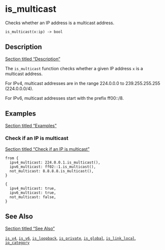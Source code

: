 # is_multicast

Checks whether an IP address is a multicast address.

```tql
is_multicast(x:ip) -> bool
```

## Description

[Section titled “Description”](#description)

The `is_multicast` function checks whether a given IP address `x` is a multicast address.

For IPv4, multicast addresses are in the range 224.0.0.0 to 239.255.255.255 (224.0.0.0/4).

For IPv6, multicast addresses start with the prefix ff00::/8.

## Examples

[Section titled “Examples”](#examples)

### Check if an IP is multicast

[Section titled “Check if an IP is multicast”](#check-if-an-ip-is-multicast)

```tql
from {
  ipv4_multicast: 224.0.0.1.is_multicast(),
  ipv6_multicast: ff02::1.is_multicast(),
  not_multicast: 8.8.8.8.is_multicast(),
}
```

```tql
{
  ipv4_multicast: true,
  ipv6_multicast: true,
  not_multicast: false,
}
```

## See Also

[Section titled “See Also”](#see-also)

[`is_v4`](/reference/functions/is_v4), [`is_v6`](/reference/functions/is_v6), [`is_loopback`](/reference/functions/is_loopback), [`is_private`](/reference/functions/is_private), [`is_global`](/reference/functions/is_global), [`is_link_local`](/reference/functions/is_link_local), [`ip_category`](/reference/functions/ip_category)